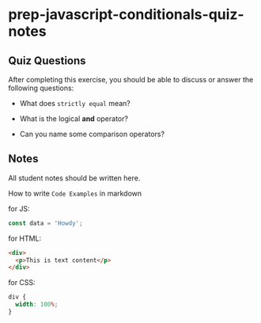 # prep-javascript-conditionals-quiz-notes

## Quiz Questions

After completing this exercise, you should be able to discuss or answer the following questions:

- What does `strictly equal` mean?
<!-- the datatype and the value needs to be equal -->
- What is the logical **and** operator?
<!-- the && means the comparison types both have to be true -->
- Can you name some comparison operators?
  <!-- switch statment -->
  <!-- turnarary operator -->
  <!-- switch statment -->
  <!-- and ofc if statments -->

## Notes

All student notes should be written here.

How to write `Code Examples` in markdown

for JS:

```javascript
const data = 'Howdy';
```

for HTML:

```html
<div>
  <p>This is text content</p>
</div>
```

for CSS:

```css
div {
  width: 100%;
}
```
